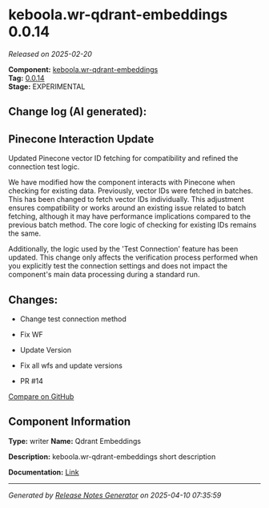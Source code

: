 #  keboola.wr-qdrant-embeddings 0.0.14

_Released on 2025-02-20_

**Component:** [keboola.wr-qdrant-embeddings](https://github.com/keboola/component-embeddings-v2)  
**Tag:** [0.0.14](https://github.com/keboola/component-embeddings-v2/releases/tag/0.0.14)  
**Stage:** EXPERIMENTAL


## Change log (AI generated):
## Pinecone Interaction Update
Updated Pinecone vector ID fetching for compatibility and refined the connection test logic.

We have modified how the component interacts with Pinecone when checking for existing data. Previously, vector IDs were fetched in batches. This has been changed to fetch vector IDs individually. This adjustment ensures compatibility or works around an existing issue related to batch fetching, although it may have performance implications compared to the previous batch method. The core logic of checking for existing IDs remains the same.

Additionally, the logic used by the 'Test Connection' feature has been updated. This change only affects the verification process performed when you explicitly test the connection settings and does not impact the component's main data processing during a standard run.



## Changes:



- Change test connection method 




- Fix WF 




- Update Version 






- Fix all wfs and update versions 




- PR #14 



[Compare on GitHub](https://github.com/keboola/component-embeddings-v2/compare/0.0.13...0.0.14)



## Component Information
**Type:** writer
**Name:** Qdrant Embeddings

**Description:** keboola.wr-qdrant-embeddings short description


**Documentation:** [Link](https://github.com/keboola/component-embeddings-v2/blob/master/README.md)



---
_Generated by [Release Notes Generator](https://github.com/keboola/release-notes-generator)
on 2025-04-10 07:35:59_